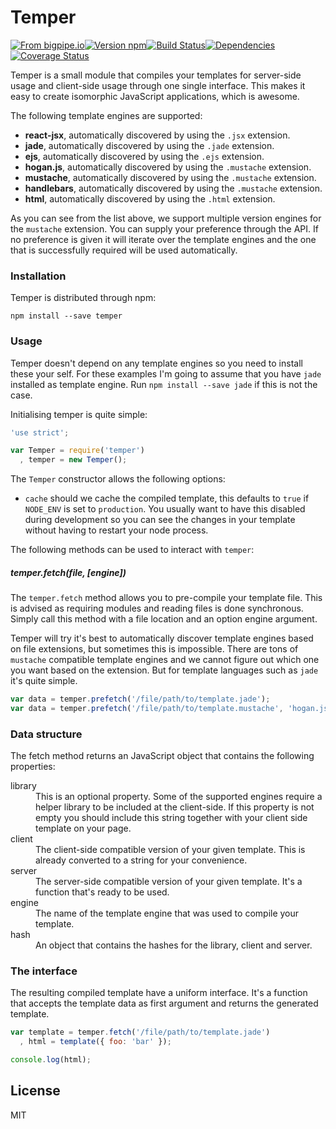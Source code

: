 # Temper

[![From bigpipe.io][from]](http://bigpipe.io)[![Version npm][version]](http://browsenpm.org/package/temper)[![Build Status][build]](https://travis-ci.org/bigpipe/temper)[![Dependencies][david]](https://david-dm.org/bigpipe/temper)[![Coverage Status][cover]](https://coveralls.io/r/bigpipe/temper?branch=master)

[from]: https://img.shields.io/badge/from-bigpipe.io-9d8dff.svg?style=flat-square
[version]: http://img.shields.io/npm/v/temper.svg?style=flat-square
[build]: http://img.shields.io/travis/bigpipe/temper/master.svg?style=flat-square
[david]: https://img.shields.io/david/bigpipe/temper.svg?style=flat-square
[cover]: http://img.shields.io/coveralls/bigpipe/temper/master.svg?style=flat-square

Temper is a small module that compiles your templates for server-side usage and
client-side usage through one single interface. This makes it easy to create
isomorphic JavaScript applications, which is awesome.

The following template engines are supported:

- **react-jsx**, automatically discovered by using the `.jsx` extension.
- **jade**, automatically discovered by using the `.jade` extension.
- **ejs**, automatically discovered by using the `.ejs` extension.
- **hogan.js**, automatically discovered by using the `.mustache` extension.
- **mustache**, automatically discovered by using the `.mustache` extension.
- **handlebars**, automatically discovered by using the `.mustache` extension.
- **html**, automatically discovered by using the `.html` extension.

As you can see from the list above, we support multiple version engines for the
`mustache` extension. You can supply your preference through the API. If no
preference is given it will iterate over the template engines and the one that
is successfully required will be used automatically.

### Installation

Temper is distributed through npm:

```
npm install --save temper
```

### Usage

Temper doesn't depend on any template engines so you need to install these your
self. For these examples I'm going to assume that you have `jade` installed as
template engine. Run `npm install --save jade` if this is not the case.

Initialising temper is quite simple:

```js
'use strict';

var Temper = require('temper')
  , temper = new Temper();
```

The `Temper` constructor allows the following options:

- `cache` should we cache the compiled template, this defaults to `true` if
  `NODE_ENV` is set to `production`. You usually want to have this disabled during
  development so you can see the changes in your template without having to
  restart your node process.

The following methods can be used to interact with `temper`:

##### temper.fetch(file, [engine])

The `temper.fetch` method allows you to pre-compile your template file. This
is advised as requiring modules and reading files is done synchronous. Simply
call this method with a file location and an option engine argument.

Temper will try it's best to automatically discover template engines based on
file extensions, but sometimes this is impossible. There are tons of `mustache`
compatible template engines and we cannot figure out which one you want based on
the extension. But for template languages such as `jade` it's quite simple.

```js
var data = temper.prefetch('/file/path/to/template.jade');
var data = temper.prefetch('/file/path/to/template.mustache', 'hogan.js');
```
### Data structure

The fetch method returns an JavaScript object that contains the following
properties:

<dl>
  <dt>library</dt>
  <dd>
    This is an optional property. Some of the supported engines require a helper
    library to be included at the client-side. If this property is not empty you
    should include this string together with your client side template on your
    page.
  </dd>

  <dt>client</dt>
  <dd>
    The client-side compatible version of your given template. This is already
    converted to a string for your convenience.
  </dd>

  <dt>server</dt>
  <dd>
    The server-side compatible version of your given template. It's a function
    that's ready to be used.
  </dd>

  <dt>engine</dt>
  <dd>
    The name of the template engine that was used to compile your template.
  </dd>

  <dt>hash</dt>
  <dd>
    An object that contains the hashes for the library, client and server.
  </dd>
</dl>

### The interface

The resulting compiled template have a uniform interface. It's a function that
accepts the template data as first argument and returns the generated template.

```js
var template = temper.fetch('/file/path/to/template.jade')
  , html = template({ foo: 'bar' });

console.log(html);
```

## License

MIT
